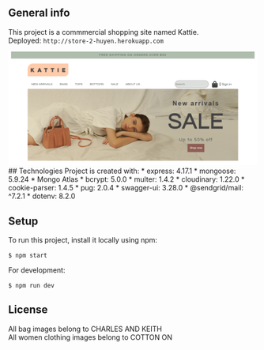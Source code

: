 ## General info
This project is a commmercial shopping site named Kattie.  
Deployed: `http://store-2-huyen.herokuapp.com`

<img src="public/images/preview.PNG" >
## Technologies
Project is created with:
* express: 4.17.1
* mongoose: 5.9.24
* Mongo Atlas
* bcrypt: 5.0.0
* multer: 1.4.2
* cloudinary: 1.22.0
* cookie-parser: 1.4.5
* pug: 2.0.4
* swagger-ui: 3.28.0
* @sendgrid/mail: ^7.2.1
* dotenv: 8.2.0

## Setup
To run this project, install it locally using npm:
```
$ npm start
```
For development:
```
$ npm run dev
```
## License
All bag images belong to CHARLES AND KEITH  
All women clothing images belong to COTTON ON
